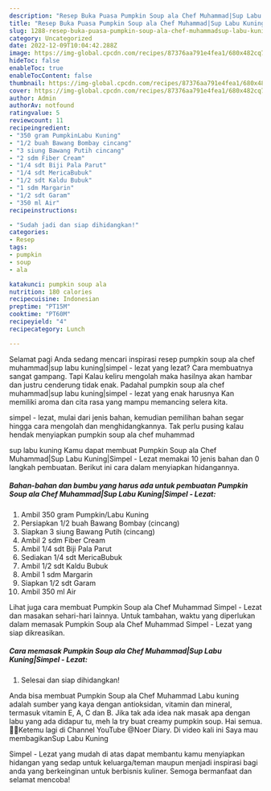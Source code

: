 ```yaml
---
description: "Resep Buka Puasa Pumpkin Soup ala Chef Muhammad|Sup Labu Kuning|Simpel - Lezat, Sempurna"
title: "Resep Buka Puasa Pumpkin Soup ala Chef Muhammad|Sup Labu Kuning|Simpel - Lezat, Sempurna"
slug: 1288-resep-buka-puasa-pumpkin-soup-ala-chef-muhammadsup-labu-kuningsimpel-lezat-sempurna
category: Uncategorized
date: 2022-12-09T10:04:42.288Z
image: https://img-global.cpcdn.com/recipes/87376aa791e4fea1/680x482cq70/pumpkin-soup-ala-chef-muhammadsup-labu-kuningsimpel-lezat-foto-resep-utama.jpg
hideToc: false
enableToc: true
enableTocContent: false
thumbnail: https://img-global.cpcdn.com/recipes/87376aa791e4fea1/680x482cq70/pumpkin-soup-ala-chef-muhammadsup-labu-kuningsimpel-lezat-foto-resep-utama.jpg
cover: https://img-global.cpcdn.com/recipes/87376aa791e4fea1/680x482cq70/pumpkin-soup-ala-chef-muhammadsup-labu-kuningsimpel-lezat-foto-resep-utama.jpg
author: Admin
authorAv: notfound
ratingvalue: 5
reviewcount: 11
recipeingredient:
- "350 gram PumpkinLabu Kuning"
- "1/2 buah Bawang Bombay cincang"
- "3 siung Bawang Putih cincang"
- "2 sdm Fiber Cream"
- "1/4 sdt Biji Pala Parut"
- "1/4 sdt MericaBubuk"
- "1/2 sdt Kaldu Bubuk"
- "1 sdm Margarin"
- "1/2 sdt Garam"
- "350 ml Air"
recipeinstructions:

- "Sudah jadi dan siap dihidangkan!"
categories:
- Resep
tags:
- pumpkin
- soup
- ala

katakunci: pumpkin soup ala 
nutrition: 180 calories
recipecuisine: Indonesian
preptime: "PT15M"
cooktime: "PT60M"
recipeyield: "4"
recipecategory: Lunch

---
```



Selamat pagi Anda sedang mencari inspirasi resep pumpkin soup ala chef muhammad|sup labu kuning|simpel - lezat yang lezat? Cara membuatnya sangat gampang. Tapi Kalau keliru mengolah maka hasilnya akan hambar dan justru cenderung tidak enak. Padahal pumpkin soup ala chef muhammad|sup labu kuning|simpel - lezat yang enak harusnya Kan memiliki aroma dan cita rasa yang mampu memancing selera kita.

simpel - lezat, mulai dari jenis bahan, kemudian pemilihan bahan segar hingga cara mengolah dan menghidangkannya. Tak perlu pusing kalau hendak menyiapkan pumpkin soup ala chef muhammad

sup labu kuning Kamu dapat membuat Pumpkin Soup ala Chef Muhammad|Sup Labu Kuning|Simpel - Lezat memakai 10 jenis bahan dan 0 langkah pembuatan. Berikut ini cara dalam menyiapkan hidangannya.

<!--inarticleads1-->

##### Bahan-bahan dan bumbu yang harus ada untuk pembuatan Pumpkin Soup ala Chef Muhammad|Sup Labu Kuning|Simpel - Lezat:

1. Ambil 350 gram Pumpkin/Labu Kuning
1. Persiapkan 1/2 buah Bawang Bombay (cincang)
1. Siapkan 3 siung Bawang Putih (cincang)
1. Ambil 2 sdm Fiber Cream
1. Ambil 1/4 sdt Biji Pala Parut
1. Sediakan 1/4 sdt MericaBubuk
1. Ambil 1/2 sdt Kaldu Bubuk
1. Ambil 1 sdm Margarin
1. Siapkan 1/2 sdt Garam
1. Ambil 350 ml Air


Lihat juga cara membuat Pumpkin Soup ala Chef Muhammad Simpel - Lezat dan masakan sehari-hari lainnya. Untuk tambahan, waktu yang diperlukan dalam memasak Pumpkin Soup ala Chef Muhammad Simpel - Lezat yang siap dikreasikan. 

<!--inarticleads2-->

##### Cara memasak Pumpkin Soup ala Chef Muhammad|Sup Labu Kuning|Simpel - Lezat:


1. Selesai dan siap dihidangkan!

Anda bisa membuat Pumpkin Soup ala Chef Muhammad Labu kuning adalah sumber yang kaya dengan antioksidan, vitamin dan mineral, termasuk vitamin E, A, C dan B. Jika tak ada idea nak masak apa dengan labu yang ada didapur tu, meh la try buat creamy pumpkin soup. Hai semua.🙏😊Ketemu lagi di Channel YouTube @Noer Diary. Di video kali ini Saya mau membagikanSup Labu Kuning 

Simpel - Lezat yang mudah di atas dapat membantu kamu menyiapkan hidangan yang sedap untuk keluarga/teman maupun menjadi inspirasi bagi anda yang berkeinginan untuk berbisnis kuliner. Semoga bermanfaat dan selamat mencoba!
